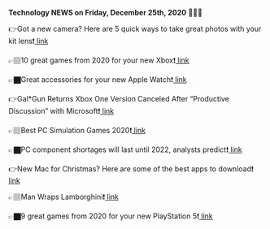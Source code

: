 <b>Technology NEWS on Friday, December 25th, 2020</b> 📡📡📡 

👉Got a new camera? Here are 5 quick ways to take great photos with your kit lens❗️<a href='https://techblock.club/?p=9071'> link</a>

👉🏽10 great games from 2020 for your new Xbox❗️<a href='https://techblock.club/?p=9073'> link</a>

👉🏿Great accessories for your new Apple Watch❗️<a href='https://techblock.club/?p=9075'> link</a>

👉Gal*Gun Returns Xbox One Version Canceled After “Productive Discussion” with Microsoft❗️<a href='https://techblock.club/?p=9077'> link</a>

👉🏽Best PC Simulation Games 2020❗️<a href='https://techblock.club/?p=9079'> link</a>

👉🏿PC component shortages will last until 2022, analysts predict❗️<a href='https://techblock.club/?p=9081'> link</a>

👉New Mac for Christmas? Here are some of the best apps to download❗️<a href='https://techblock.club/?p=9083'> link</a>

👉🏽Man Wraps Lamborghini❗️<a href='https://techblock.club/?p=9085'> link</a>

👉🏿9 great games from 2020 for your new PlayStation 5❗️<a href='https://techblock.club/?p=9087'> link</a>

